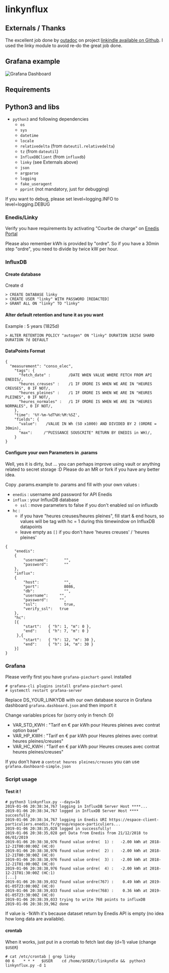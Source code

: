 # linkynflux

## Externals / Thanks

The excellent job done by [outadoc](https://github.com/outadoc/) on project [linkindle available on Github](https://github.com/outadoc/linkindle). I used the linky module to avoid re-do the great job done.

## Grafana example

![Grafana Dashboard](https://raw.githubusercontent.com/beufanet/linkyndle/master/grafana.png)

## Requirements

## Python3 and libs

- `python3` and following dependencies
  - `os`
  - `sys`
  - `datetime`
  - `locale`
  - `relativedelta` (from `dateutil.relativedelta`)
  - `tz` (from `dateutil`)
  - `InfluxDBClient` (from `influxdb`)
  - `linky` (see Externals above)
  - `json`
  - `argparse`
  - `logging`
  - `fake_useragent`
  - `pprint` (not mandatory, just for debugging)

If you want to debug, please set level=logging.INFO to level=logging.DEBUG

### Enedis/Linky

Verify you have requirements by activating "Courbe de charge" on [Enedis Portal](https://espace-client-particuliers.enedis.fr/group/espace-particuliers/courbe-de-charge)

Please also remember kWh is provided by "ordre". So if you have a 30min step "ordre", you need to divide by twice kW per hour.

### InfluxDB

#### Create database

Create d
```
> CREATE DATABASE linky
> CREATE USER "linky" WITH PASSWORD [REDACTED]
> GRANT ALL ON "linky" TO "linky"
```

#### Alter default retention and tune it as you want

Example : 5 years (1825d)
```
> ALTER RETENTION POLICY "autogen" ON "linky" DURATION 1825d SHARD DURATION 7d DEFAULT
```

#### DataPoints Format

```
{
  "measurement": "conso_elec",
    "tags": {
      "fetch_date" :        /DATE WHEN VALUE WHERE FETCH FROM API ENEDIS/,
      "heures_creuses" :    /1 IF ORDRE IS WHEN WE ARE IN "HEURES CREUSES", 0 IF NOT/,
      "heures_pleines" :    /1 IF ORDRE IS WHEN WE ARE IN "HEURES PLEINES", 0 IF NOT/,
      "heures_normales" :   /1 IF ORDRE IS WHEN WE ARE IN "HEURES NORMALES", 0 IF NOT/,
    },
    "time": '%Y-%m-%dT%H:%M:%SZ',
    "fields": {
      "value":    /VALUE IN Wh (SO x1000) AND DIVIDED BY 2 (ORDRE = 30min),
      "max":     /"PUISSANCE SOUSCRITE" RETURN BY ENEDIS in WH)/,
    }
}
```

#### Configure your own Parameters in .params

Well, yes it is dirty, but ... you can perhaps improve using vault or anything related to secret storage :D Please do an MR or fork if you have any better idea.

Copy .params.example to .params and fill with your own values :

- `enedis` : username and password for API Enedis
- `influx` : your InfluxDB database
  - `ssl` : move parameters to false if you don't enabled ssl on influxdb
- `hc` :
  - if you have "heures creuses/heures pleines", fill start & end hours, so values will be tag with hc = 1 during this timewindow on InfluxDB datapoints
  - leave empty as `[]` if you don't have 'heures creuses' / 'heures pleines'

```
{
    "enedis":
    {
        "username": 	  "",
        "password": 	  ""
    },
    "influx":
    {
        "host": 	      "",
        "port": 	      8086,
        "db": 		      "",
        "username":     "",
        "password":     "",
        "ssl":		      true,
        "verify_ssl": 	true
    },
    "hc":
    [{
        "start":   { "h": 1, "m": 0 },
        "end":     { "h": 7, "m": 0 }
     },{
        "start":   { "h": 12, "m": 30 },
        "end":     { "h": 14, "m": 30 }
    }]
}
```


### Grafana

Please verify first you have `grafana-piechart-panel` installed

```
# grafana-cli plugins install grafana-piechart-panel
# systemctl restart grafana-server
```

Replace DS_YOUR_LINKYDB with our own database source in Grafana dashboard `grafana.dashboard.json` and then import it

Change variables prices for (sorry only in french :D)
- VAR_STD_KWH : "Tarif en € par kWh pour Heures pleines avec contrat option base"
- VAR_HP_KWH : "Tarif en € par kWh pour Heures pleines avec contrat heures pleines/creuses"
- VAR_HC_KWH : "Tarif en € par kWh pour Heures creuses avec contrat heures pleines/creuses"

If you don't have a `contrat heures pleines/creuses` you can use `grafana.dashboard-simple.json`

### Script usage

#### Test it !

```
# python3 linkynflux.py --days=16
2019-01-06 20:38:34,767 logging in InfluxDB Server Host ****...
2019-01-06 20:38:34,767 logged in InfluxDB Server Host **** succesfully
2019-01-06 20:38:34,767 logging in Enedis URI https://espace-client-particuliers.enedis.fr/group/espace-particuliers...
2019-01-06 20:38:35,028 logged in successfully!
2019-01-06 20:38:35,028 get Data from Enedis from 21/12/2018 to 06/01/2019
2019-01-06 20:38:38,976 found value ordre(  1) :   -2.00 kWh at 2018-12-21T00:00:00Z (HC:0)
2019-01-06 20:38:38,976 found value ordre(  2) :   -2.00 kWh at 2018-12-21T00:30:00Z (HC:0)
2019-01-06 20:38:38,976 found value ordre(  3) :   -2.00 kWh at 2018-12-21T01:00:00Z (HC:0)
2019-01-06 20:38:38,976 found value ordre(  4) :   -2.00 kWh at 2018-12-21T01:30:00Z (HC:1)
[...]
2019-01-06 20:38:39,032 found value ordre(767) :    0.49 kWh at 2019-01-05T23:00:00Z (HC:0)
2019-01-06 20:38:39,033 found value ordre(768) :    0.36 kWh at 2019-01-05T23:30:00Z (HC:0)
2019-01-06 20:38:39,033 trying to write 768 points to influxDB
2019-01-06 20:38:39,962 done
```

If value is -1kWh it's because dataset return by Enedis API is empty (no idea how long data are available).

#### crontab

When it works, just put in a crontab to fetch last day (d=1) value (change `$USER`)

```
# cat /etc/crontab | grep linky
00 6    * * *   $USER    cd /home/$USER//linkyndle &&  python3 linkynflux.py -d 1
```
